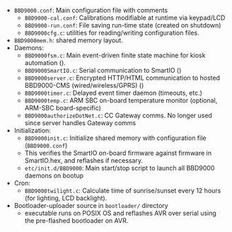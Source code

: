 * `BBD9000.conf`: Main configuration file with comments
  * `BBD9000-cal.conf`: Calibrations modifiable at runtime via keypad/LCD
  * `BBD9000-run.conf`: File saving run-time state (created on shutdown)
  * `BBD9000cfg.c`: utilities for reading/writing configuration files.
* `BBD9000mem.h`: shared memory layout.
* Daemons:
  * `BBD9000fsm.c`: Main event-driven finite state machine for kiosk automation ().
  * `BBD9000SmartIO.c`: Serial communication to SmartIO ()
  * `BBD9000server.c`: Encrypted HTTP/HTML communication to hosted BBD9000-CMS (wired/wireless/GPRS) ()
  * `BBD9000timer.c`: Delayed event timer daemon (timeouts, etc.)
  * `BBD9000temp.c`: ARM SBC on-board temperature monitor (optional, ARM-SBC board-specific)
  * `BBD9000authorizeDotNet.c`: CC Gateway comms. No longer used since server handles Gateway comms
* Initialization:
	* `BBD9000init.c`: Initialize shared memory with configuration file (`BBD9000.conf`)
    * This verifies the SmartIO on-board firmware against firmware in SmartIO.hex, and reflashes if necessary.
	* `etc/init.d/BBD9000`: Main start/stop script to launch all BBD9000 daemons on bootup 
* Cron:
	* `BBD9000twilight.c`: Calculate time of sunrise/sunset every 12 hours (for lighting, LCD backlight).
* Bootloader-uploader source in `bootloader/` directory
  * executable runs on POSIX OS and reflashes AVR over serial using the pre-flashed bootloader on AVR.
